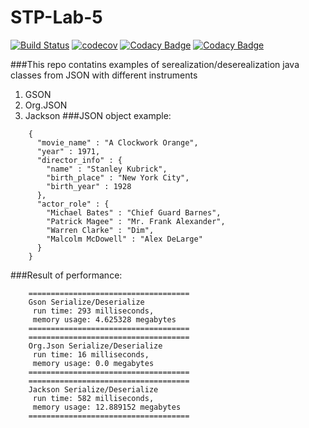 # STP-Lab-5
[![Build Status](https://travis-ci.org/igorpodosonov/STP-Lab-5.svg?branch=master)](https://travis-ci.org/igorpodosonov/STP-Lab-5)
[![codecov](https://codecov.io/gh/igorpodosonov/STP-Lab-5/branch/master/graph/badge.svg)](https://codecov.io/gh/igorpodosonov/STP-Lab-5)
[![Codacy Badge](https://api.codacy.com/project/badge/Grade/7af18625827d4d5085fd453302bed85d)](https://www.codacy.com/app/igorpodosonov/STP-Lab-5?utm_source=github.com&amp;utm_medium=referral&amp;utm_content=igorpodosonov/STP-Lab-5&amp;utm_campaign=Badge_Grade)
[![Codacy Badge](https://api.codacy.com/project/badge/Coverage/7af18625827d4d5085fd453302bed85d)](https://www.codacy.com/app/igorpodosonov/STP-Lab-5?utm_source=github.com&utm_medium=referral&utm_content=igorpodosonov/STP-Lab-5&utm_campaign=Badge_Coverage)

###This repo contatins examples of serealization/deserealization java classes from JSON with different instruments
1. GSON
2. Org.JSON
3. Jackson
###JSON object example:
```
    {
      "movie_name" : "A Clockwork Orange",
      "year" : 1971,
      "director_info" : {
        "name" : "Stanley Kubrick",
        "birth_place" : "New York City",
        "birth_year" : 1928
      },
      "actor_role" : {
        "Michael Bates" : "Chief Guard Barnes",
        "Patrick Magee" : "Mr. Frank Alexander",
        "Warren Clarke" : "Dim",
        "Malcolm McDowell" : "Alex DeLarge"
      }
    }
```
###Result of performance:
```
    ====================================
    Gson Serialize/Deserialize 
     run time: 293 milliseconds, 
     memory usage: 4.625328 megabytes
    ====================================
    ====================================
    Org.Json Serialize/Deserialize 
     run time: 16 milliseconds, 
     memory usage: 0.0 megabytes
    ====================================
    ====================================
    Jackson Serialize/Deserialize 
     run time: 582 milliseconds, 
     memory usage: 12.889152 megabytes
    ====================================
```
